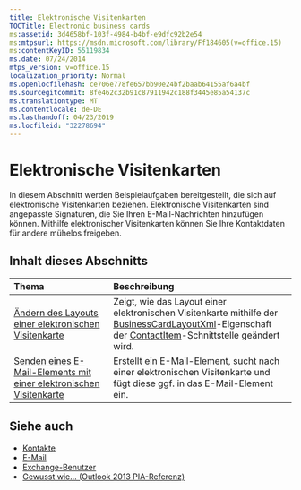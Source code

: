 ```yaml
---
title: Elektronische Visitenkarten
TOCTitle: Electronic business cards
ms:assetid: 3d4658bf-103f-4984-b4bf-e9dfc92b2e54
ms:mtpsurl: https://msdn.microsoft.com/library/Ff184605(v=office.15)
ms:contentKeyID: 55119834
ms.date: 07/24/2014
mtps_version: v=office.15
localization_priority: Normal
ms.openlocfilehash: ce706e778fe657bb90e24bf2baab64155af6a4bf
ms.sourcegitcommit: 8fe462c32b91c87911942c188f3445e85a54137c
ms.translationtype: MT
ms.contentlocale: de-DE
ms.lasthandoff: 04/23/2019
ms.locfileid: "32278694"
---
```

# <a name="electronic-business-cards"></a>Elektronische Visitenkarten

In diesem Abschnitt werden Beispielaufgaben bereitgestellt, die sich auf elektronische Visitenkarten beziehen. Elektronische Visitenkarten sind angepasste Signaturen, die Sie Ihren E-Mail-Nachrichten hinzufügen können. Mithilfe elektronischer Visitenkarten können Sie Ihre Kontaktdaten für andere mühelos freigeben.

## <a name="in-this-section"></a>Inhalt dieses Abschnitts

|Thema|Beschreibung|
|:----|:----------|
|[Ändern des Layouts einer elektronischen Visitenkarte](how-to-modify-the-layout-of-an-electronic-business-card.md)  |Zeigt, wie das Layout einer elektronischen Visitenkarte mithilfe der [BusinessCardLayoutXml](https://msdn.microsoft.com/library/bb624276\(v=office.15\))-Eigenschaft der [ContactItem](https://msdn.microsoft.com/library/bb644956\(v=office.15\))-Schnittstelle geändert wird.|
|[Senden eines E-Mail-Elements mit einer elektronischen Visitenkarte](how-to-send-a-mail-item-with-an-electronic-business-card.md) |Erstellt ein E-Mail-Element, sucht nach einer elektronischen Visitenkarte und fügt diese ggf. in das E-Mail-Element ein.|

## <a name="see-also"></a>Siehe auch

- [Kontakte](contacts.md)
- [E-Mail](mail.md)
- [Exchange-Benutzer](exchange-users.md)
- [Gewusst wie... (Outlook 2013 PIA-Referenz)](how-do-i-outlook-2013-pia-reference.md)

